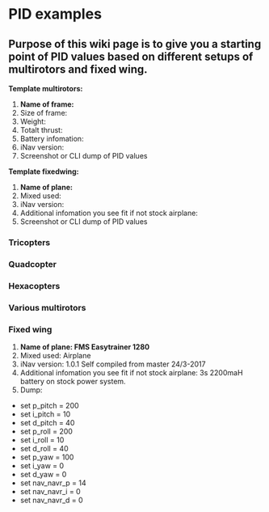 # PID examples

##  Purpose of this wiki page is to give you a starting point of PID values based on different setups of multirotors and fixed wing.

**Template multirotors:**

1. **Name of frame:**
1. Size of frame:
1. Weight:
1. Totalt thrust:
1. Battery infomation:
1. iNav version:
1. Screenshot or CLI dump of PID values


**Template fixedwing:**

1. **Name of plane:**
1. Mixed used:
1. iNav version:
1. Additional infomation you see fit if not stock airplane:
1. Screenshot or CLI dump of PID values

### Tricopters


### Quadcopter


### Hexacopters


### Various multirotors


### Fixed wing

1. **Name of plane: FMS Easytrainer 1280**
1. Mixed used: Airplane
1. iNav version: 1.0.1 Self compiled from master 24/3-2017
1. Additional infomation you see fit if not stock airplane: 3s 2200maH battery on stock power system.
1. Dump:

* set p_pitch = 200
* set i_pitch = 10
* set d_pitch = 40
* set p_roll = 200
* set i_roll = 10
* set d_roll = 40
* set p_yaw = 100
* set i_yaw = 0
* set d_yaw = 0
* set nav_navr_p = 14
* set nav_navr_i = 0
* set nav_navr_d = 0